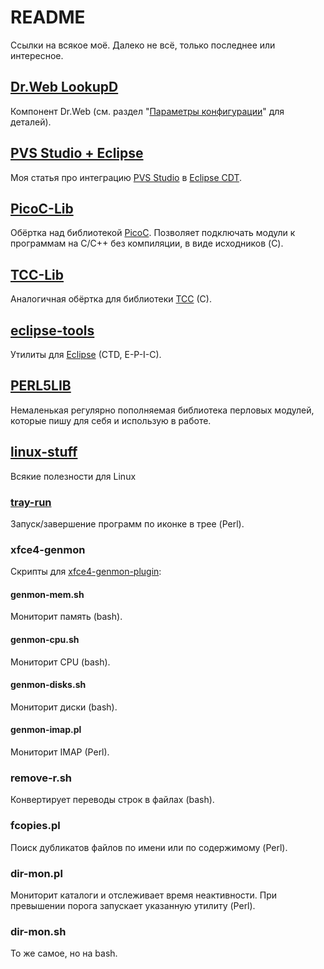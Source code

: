# README

Ссылки на всякое моё. Далеко не всё, только последнее или интересное.

## [Dr.Web LookupD](https://download.geo.drweb.com/pub/drweb/unix/gateway/11.1/documentation/html/ru/index.html?lookupd.htm)

Компонент Dr.Web (см. раздел "[Параметры конфигурации](https://download.geo.drweb.com/pub/drweb/unix/gateway/11.1/documentation/html/ru/index.html?lookupd_config.htm)" для деталей).

## [PVS Studio + Eclipse](https://pvs-studio.com/en/blog/posts/0458/)

Моя статья про интеграцию [PVS Studio](https://pvs-studio.com/) в [Eclipse CDT](https://www.eclipse.org/downloads/packages/).

## [PicoC-Lib](https://github.com/klopp/PicoC-Lib)

Обёртка над библиотекой [PicoC](https://github.com/zsaleeba/picoc). Позволяет подключать модули к программам на C/C++ без компиляции, в виде исходников (C).

## [TCC-Lib](https://github.com/klopp/TCC-Lib)

Аналогичная обёртка для библиотеки [TCC](http://bellard.org/tcc/) (C).

## [eclipse-tools](https://github.com/klopp/eclipse-tools)

Утилиты для [Eclipse](https://eclipseide.org/) (CTD, E-P-I-C).

## [PERL5LIB](https://github.com/klopp/PERL5LIB)

Немаленькая регулярно пополняемая библиотека перловых модулей, которые пишу для себя и использую в работе.

## [linux-stuff](https://github.com/klopp/linux-stuff)

Всякие полезности для Linux

### [tray-run](https://github.com/klopp/tray-run)

Запуск/завершение программ по иконке в трее (Perl).

### xfce4-genmon

Скрипты для [xfce4-genmon-plugin](https://docs.xfce.org/panel-plugins/start):

#### genmon-mem.sh

Мониторит память (bash).

#### genmon-cpu.sh

Мониторит CPU (bash).

#### genmon-disks.sh

Мониторит диски (bash).

#### genmon-imap.pl

Мониторит IMAP (Perl).

### remove-r.sh

Конвертирует переводы строк в файлах (bash).

### fcopies.pl

Поиск дубликатов файлов по имени или по содержимому (Perl).

### dir-mon.pl

Мониторит каталоги и отслеживает время неактивности. При превышении порога запускает указанную утилиту (Perl).

### dir-mon.sh

То же самое, но на bash.


